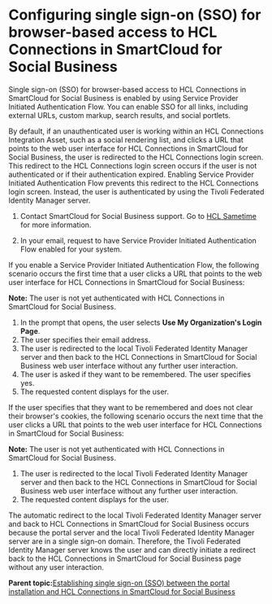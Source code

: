 # Configuring single sign-on \(SSO\) for browser-based access to HCL Connections in SmartCloud for Social Business 

Single sign-on \(SSO\) for browser-based access to HCL Connections in SmartCloud for Social Business is enabled by using Service Provider Initiated Authentication Flow. You can enable SSO for all links, including external URLs, custom markup, search results, and social portlets.

By default, if an unauthenticated user is working within an HCL Connections Integration Asset, such as a social rendering list, and clicks a URL that points to the web user interface for HCL Connections in SmartCloud for Social Business, the user is redirected to the HCL Connections login screen. This redirect to the HCL Connections login screen occurs if the user is not authenticated or if their authentication expired. Enabling Service Provider Initiated Authentication Flow prevents this redirect to the HCL Connections login screen. Instead, the user is authenticated by using the Tivoli Federated Identity Manager server.

1.  Contact SmartCloud for Social Business support. Go to [HCL Sametime](https://www.hcltechsw.com/products/sametime) for more information.

2.  In your email, request to have Service Provider Initiated Authentication Flow enabled for your system.


If you enable a Service Provider Initiated Authentication Flow, the following scenario occurs the first time that a user clicks a URL that points to the web user interface for HCL Connections in SmartCloud for Social Business:

**Note:** The user is not yet authenticated with HCL Connections in SmartCloud for Social Business.

1.  In the prompt that opens, the user selects **Use My Organization's Login Page**.
2.  The user specifies their email address.
3.  The user is redirected to the local Tivoli Federated Identity Manager server and then back to the HCL Connections in SmartCloud for Social Business web user interface without any further user interaction.
4.  The user is asked if they want to be remembered. The user specifies yes.
5.  The requested content displays for the user.

If the user specifies that they want to be remembered and does not clear their browser's cookies, the following scenario occurs the next time that the user clicks a URL that points to the web user interface for HCL Connections in SmartCloud for Social Business:

**Note:** The user is not yet authenticated with HCL Connections in SmartCloud for Social Business.

1.  The user is redirected to the local Tivoli Federated Identity Manager server and then back to the HCL Connections in SmartCloud for Social Business web user interface without any further user interaction.
2.  The requested content displays for the user.

The automatic redirect to the local Tivoli Federated Identity Manager server and back to HCL Connections in SmartCloud for Social Business occurs because the portal server and the local Tivoli Federated Identity Manager server are in a single sign-on domain. Therefore, the Tivoli Federated Identity Manager server knows the user and can directly initiate a redirect back to the HCL Connections in SmartCloud for Social Business page without any user interaction.

**Parent topic:**[Establishing single sign-on \(SSO\) between the portal installation and HCL Connections in SmartCloud for Social Business ](../dev-portlet/est_sso_portal_sc4sb.md)

